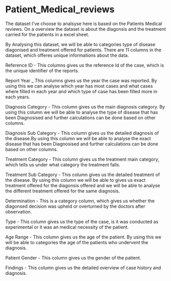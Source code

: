 # Patient_Medical_reviews

The dataset I've choose to analsyse here is based on the Patients Medical reviews. On a overview the dataset is about the diagonsis and the treatment carried for the patients in a excel sheet.

By Analysing this dataset, we will be able to categories type of disease diagonised and treatment offered for patients. There are 11 columns in the dataset, which offeres unique informations about the data.

Reference ID	- This columns gives us the reference Id of the case, which is the unique identifier of the reports.

Report Year _ This columns gives us the year the case was reported. By using this we can analyse which year has most cases and what cases where filled in each year and which type of case has been filled more in each years.

Diagnosis Category	- This column gives us the main diagnosis category. By using this column we will be able to analyse the type of disease that has been Diagnosised and further calculations can be done based on other columns.

Diagnosis Sub Category	- This column gives us the detailed diagnosis of the disease.By using this column we will be able to analyse the exact disease that has been Diagnosised and further calculations can be done based on other columns.

Treatment Category	- This column gives us the treatment main category, which tells us under what category the treatment falls.

Treatment Sub Category - This column gives us the detailed treatment of the disease. By using this column we will be able to gives us exact treatment offered for the diagonsis offered and we will be able to analyse the different treatment offered for the same diagnosis.

Determination	- This is a category column, which gives us whether the diagonsed decision was upheld or overturned by the doctors after observation.

Type	- This column gives us the type of the case, is it was conducted as experimental or it was an medical necessity of the patient.

Age Range	- This column gives us the age of the patient. By using this we will be able to categories the age of the patients who undervent the diagnosis.

Patient Gender	- This column gives us the gender of the patient.

Findings	- This column gives us the detailed overview of case history and diagnosis.
